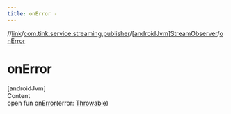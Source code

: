 ```yaml
---
title: onError -
---
```

//[link](../../index.md)/[com.tink.service.streaming.publisher](../index.md)/[[androidJvm]StreamObserver](index.md)/[onError](on-error.md)



# onError  
[androidJvm]  
Content  
open fun [onError](on-error.md)(error: [Throwable](https://kotlinlang.org/api/latest/jvm/stdlib/kotlin/-throwable/index.html))  



